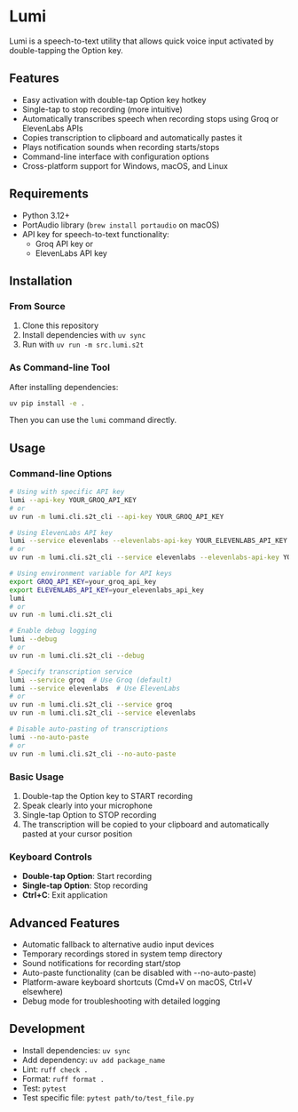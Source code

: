 # Lumi

Lumi is a speech-to-text utility that allows quick voice input activated by double-tapping the Option key.

## Features

- Easy activation with double-tap Option key hotkey
- Single-tap to stop recording (more intuitive)
- Automatically transcribes speech when recording stops using Groq or ElevenLabs APIs
- Copies transcription to clipboard and automatically pastes it
- Plays notification sounds when recording starts/stops
- Command-line interface with configuration options
- Cross-platform support for Windows, macOS, and Linux

## Requirements

- Python 3.12+
- PortAudio library (`brew install portaudio` on macOS)
- API key for speech-to-text functionality:
  - Groq API key or
  - ElevenLabs API key

## Installation

### From Source
1. Clone this repository
2. Install dependencies with `uv sync`
3. Run with `uv run -m src.lumi.s2t`

### As Command-line Tool
After installing dependencies:
```bash
uv pip install -e .
```

Then you can use the `lumi` command directly.

## Usage

### Command-line Options

```bash
# Using with specific API key
lumi --api-key YOUR_GROQ_API_KEY
# or
uv run -m lumi.cli.s2t_cli --api-key YOUR_GROQ_API_KEY

# Using ElevenLabs API key
lumi --service elevenlabs --elevenlabs-api-key YOUR_ELEVENLABS_API_KEY
# or
uv run -m lumi.cli.s2t_cli --service elevenlabs --elevenlabs-api-key YOUR_ELEVENLABS_API_KEY

# Using environment variable for API keys
export GROQ_API_KEY=your_groq_api_key
export ELEVENLABS_API_KEY=your_elevenlabs_api_key
lumi
# or
uv run -m lumi.cli.s2t_cli

# Enable debug logging
lumi --debug
# or
uv run -m lumi.cli.s2t_cli --debug

# Specify transcription service
lumi --service groq  # Use Groq (default)
lumi --service elevenlabs  # Use ElevenLabs
# or
uv run -m lumi.cli.s2t_cli --service groq
uv run -m lumi.cli.s2t_cli --service elevenlabs

# Disable auto-pasting of transcriptions
lumi --no-auto-paste
# or
uv run -m lumi.cli.s2t_cli --no-auto-paste
```

### Basic Usage

1. Double-tap the Option key to START recording
2. Speak clearly into your microphone
3. Single-tap Option to STOP recording
4. The transcription will be copied to your clipboard and automatically pasted at your cursor position

### Keyboard Controls

- **Double-tap Option**: Start recording
- **Single-tap Option**: Stop recording
- **Ctrl+C**: Exit application

## Advanced Features

- Automatic fallback to alternative audio input devices
- Temporary recordings stored in system temp directory
- Sound notifications for recording start/stop
- Auto-paste functionality (can be disabled with --no-auto-paste)
- Platform-aware keyboard shortcuts (Cmd+V on macOS, Ctrl+V elsewhere)
- Debug mode for troubleshooting with detailed logging

## Development

- Install dependencies: `uv sync`
- Add dependency: `uv add package_name`
- Lint: `ruff check .`
- Format: `ruff format .`
- Test: `pytest`
- Test specific file: `pytest path/to/test_file.py`